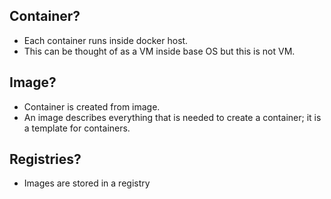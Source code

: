 ## Container?
- Each container runs inside docker host.
- This can be thought of as a VM inside base OS but this is not VM.

## Image?
- Container is created from image. 
- An image describes everything that is needed to create a container; it is a template for containers.

## Registries?
- Images are stored in a registry
